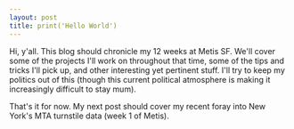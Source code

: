 ```yaml
---
layout: post
title: print('Hello World')
---
```


Hi, y'all. This blog should chronicle my 12 weeks at Metis SF. We'll cover some of the projects I'll work on throughout that time, some of the tips and tricks I'll pick up, and other interesting yet pertinent stuff. I'll try to keep my politics out of this (though this current political atmosphere is making it increasingly difficult to stay mum).  

<!-- more -->

That's it for now. My next post should cover my recent foray into New York's MTA turnstile data (week 1 of Metis).   
